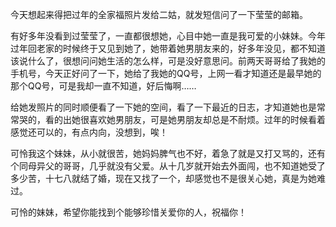 <div id="sina_keyword_ad_area2" class="articalContent  ">
			<p>今天想起来得把过年的全家福照片发给二姑，就发短信问了一下莹莹的邮箱。</P>
<p>
有好多年没看到过莹莹了，一直都很想她，心目中她一直是我可爱的小妹妹。今年过年回老家的时候终于又见到她了，她带着她男朋友来的，好多年没见，都不知道该说什么了，很想问问她生活的怎么样，可是没好意思问。前两天哥哥给了我她的手机号，今天正好问了一下，她给了我她的QQ号，上网一看才知道还是最早她的那个QQ号，可是我却一直不知道，好后悔啊……</P>
<p>
给她发照片的同时顺便看了一下她的空间，看了一下最近的日志，才知道她也是常常哭的，看的出她很喜欢她男朋友，可是她男朋友却总是不耐烦。过年的时候看着感觉还可以的，有点内向，没想到，唉！</P>
<p>
可怜我这个妹妹，从小就很苦，她妈妈脾气也不好，着急了就是又打又骂的，还有个同母异父的哥哥，几乎就没有父爱。从十几岁就开始去外面闯，也不知道她受了多少苦，十七八就结了婚，现在又找了一个，却感觉也不是很关心她，真是为她难过。</P>
<p>可怜的妹妹，希望你能找到个能够珍惜关爱你的人，祝福你！</P>							
		</div>